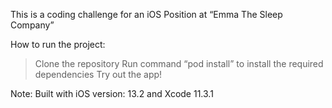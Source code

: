 This is a coding challenge for an iOS Position at “Emma The Sleep Company”

How to run the project:

> Clone the repository
> Run command “pod install” to install the required dependencies
> Try out the app!

Note: Built with iOS version: 13.2 and Xcode 11.3.1

